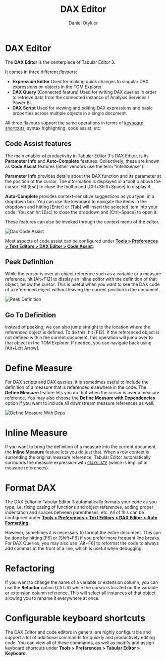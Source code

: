 ﻿---
uid: dax-editor
title: DAX Editor
author: Daniel Otykier
updated: 2023-02-03
---
# DAX Editor

The **DAX Editor** is the centerpiece of Tabular Editor 3.

It comes in three different *flavours*:

- **Expression Editor** Used for making quick changes to singular DAX expressions on objects in the TOM Explorer.
- **DAX Query** (Connected feature) Used for writing DAX queries in order to retrieve data from the connected instance of Analysis Services / Power BI.
- **DAX Script** Used for viewing and editing DAX expressions and basic properties across multiple objects in a single document.

All three flavours support the same operations in terms of [keyboard shortcuts](xref:shortcuts#dax-code), syntax highlighting, code assist, etc.

## Code Assist features

The main enabler of productivity in Tabular Editor 3's DAX Editor, is its **Parameter Info** and **Auto-Complete** features. Collectively, these are known as **Code Assist** features (other vendors use the term "IntelliSense").

**Parameter Info** provides details about the DAX function and its parameter at the position of the cursor. The information is displayed in a tooltip above the cursor. Hit [Esc] to close the tooltip and [Ctrl+Shift+Space] to display it.

**Auto-Complete** provides context-sensitive suggestions as you type, in a dropdown box. You can use the keyboard to navigate the items in the dropdown and hitting [Enter] or [Tab] will insert the selected item into your code. You can hit [Esc] to close the dropdown and [Ctrl+Space] to open it.

These features can also be invoked through the context menu of the editor.

![Dax Code Assist](~/images/dax-code-assist.png)

Most aspects of code assist can be configured under [**Tools > Preferences > Text Editors > DAX Editor > Code Assist**](xref:preferences#dax-editor--code-assist).

## Peek Definition

While the cursor is over an object reference such as a variable or a measure reference, hit [Alt+F12] to display an inline editor with the definition of that object, below the cursor. This is useful when you want to see the DAX code of a referenced object without leaving the current position in the document.

![Peek Definition](~/images/peek-definition.png)

## Go To Definition

Instead of peeking, we can also jump straight to the location where the referenced object is defined. To do this, hit [F12]. If the referenced object is not defined within the current document, this operation will jump over to that object in the TOM Explorer. If needed, you can navigate back using [Alt+Left Arrow].

# Define Measure

For DAX scripts and DAX queries, it is sometimes useful to include the definition of a measure that is referenced elsewhere in the code. The **Define Measure** feature lets you do that when the cursor is over a measure reference. You may also choose the **Define Measure with Dependencies** option if you want to include all downstream measure references as well.

![Define Measure With Deps](~/images/define-measure-with-deps.png)

# Inline Measure

If you want to bring the definition of a measure into the current document, the **Inline Measure** feature lets you do just that. When a row context is surronding the original measure reference, Tabular Editor automatically surrounds the measure expression with [`CALCULATE`](https://dax.guide/calculate) (which is implicit in measure references).

# Format DAX

The DAX Editor in Tabular Editor 3 automatically formats your code as you type, i.e. fixing casing of functions and object references, adding proper indentation and spaces between parentheses, etc. All of this can be configured under [**Tools > Preferences > Text Editors > DAX Editor > Auto Formatting**](xref:preferences#dax-editor--auto-formatting).

However, sometimes it is necessary to format the entire document. This can be done by hitting [F6] or [Shift+F6] if you prefer more frequent line breaks. For DAX Queries, you may also use [Alt+F6] to reformat the code to always add commas at the front of a line, which is useful when debugging. 

# Refactoring

If you want to change the name of a variable or extension column, you can use the **Refactor** option (Ctrl+R) while the cursor is located on the variable or extension column reference. This will select all instances of that object, allowing you to rename it everywhere at once.

# Configurable keyboard shortcuts

The DAX Editor and code editors in general are highly configurable and support a lot of additional commands for quickly and productively editing code. You can view all of these commands, as well as modify and assign keyboard shortcuts under **Tools > Preferences > Tabular Editor > Keyboard**.